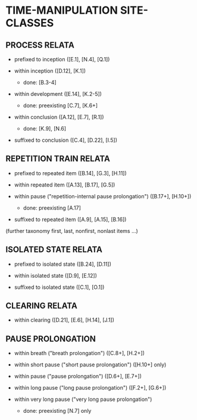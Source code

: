 TIME-MANIPULATION SITE-CLASSES
==============================

PROCESS RELATA
--------------

* prefixed to inception ([E.1], [N.4], [Q.1])

* within inception ([D.12], [K.1])

    * done: [B.3-4]

* within development ([E.14], [K.2-5])

    * done: preexisting [C.7], [K.6+]

* within conclusion ([A.12], [E.7], [R.1])

    * done: [K.9], [N.6]

* suffixed to conclusion ([C.4], [D.22], [I.5])

REPETITION TRAIN RELATA
-----------------------

* prefixed to repeated item ([B.14], [G.3], [H.11])

* within repeated item ([A.13], [B.17], [G.5])

* within pause ("repetition-internal pause prolongation") ([B.17+], [H.10+])

    * done: preexisting [A.17]

* suffixed to repeated item ([A.9], [A.15], [B.16])

(further taxonomy first, last, nonfirst, nonlast items ...)

ISOLATED STATE RELATA
---------------------

* prefixed to isolated state ([B.24], [D.11])

* within isolated state ([D.9], [E.12])

* suffixed to isolated state ([C.1], [O.1])

CLEARING RELATA
---------------

* within clearing ([D.21], [E.6], [H.14], [J.1])

PAUSE PROLONGATION
------------------

* within breath ("breath prolongation") ([C.8+], [H.2+])

* within short pause ("short pause prolongation") ([H.10+] only)
 
* within pause ("pause prolongation") ([D.6+], [E.7+])

* within long pause ("long pause prolongation") ([F.2+], [G.6+])

* within very long pause ("very long pause prolongation")

    * done: preexisting [N.7] only
